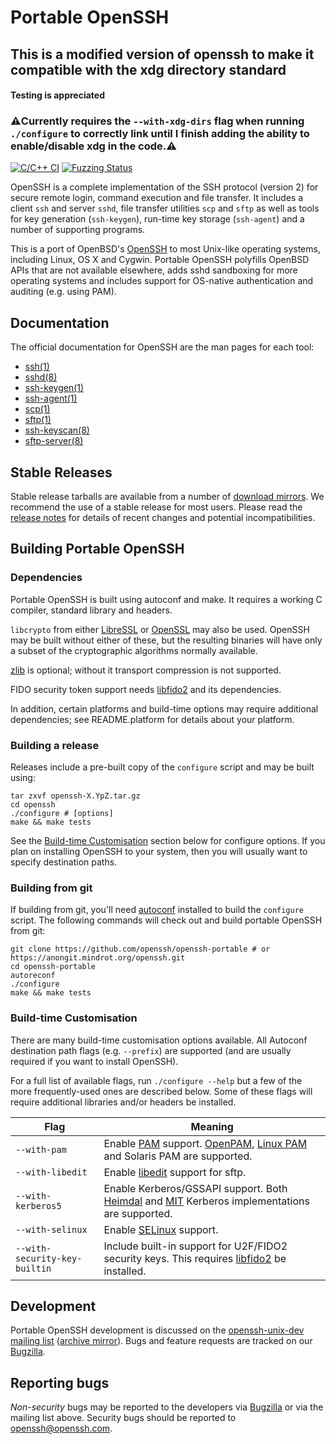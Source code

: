 # Portable OpenSSH

## This is a modified version of openssh to make it compatible with the xdg directory standard

#### Testing is appreciated 
### ⚠️Currently requires the `--with-xdg-dirs` flag when running `./configure` to correctly link until I finish adding the ability to enable/disable xdg in the code.⚠️

[![C/C++ CI](https://github.com/openssh/openssh-portable/actions/workflows/c-cpp.yml/badge.svg)](https://github.com/openssh/openssh-portable/actions/workflows/c-cpp.yml)
[![Fuzzing Status](https://oss-fuzz-build-logs.storage.googleapis.com/badges/openssh.svg)](https://bugs.chromium.org/p/oss-fuzz/issues/list?sort=-opened&can=1&q=proj:openssh)

OpenSSH is a complete implementation of the SSH protocol (version 2) for secure remote login, command execution and file transfer. It includes a client ``ssh`` and server ``sshd``, file transfer utilities ``scp`` and ``sftp`` as well as tools for key generation (``ssh-keygen``), run-time key storage (``ssh-agent``) and a number of supporting programs.

This is a port of OpenBSD's [OpenSSH](https://openssh.com) to most Unix-like operating systems, including Linux, OS X and Cygwin. Portable OpenSSH polyfills OpenBSD APIs that are not available elsewhere, adds sshd sandboxing for more operating systems and includes support for OS-native authentication and auditing (e.g. using PAM).

## Documentation

The official documentation for OpenSSH are the man pages for each tool:

* [ssh(1)](https://man.openbsd.org/ssh.1)
* [sshd(8)](https://man.openbsd.org/sshd.8)
* [ssh-keygen(1)](https://man.openbsd.org/ssh-keygen.1)
* [ssh-agent(1)](https://man.openbsd.org/ssh-agent.1)
* [scp(1)](https://man.openbsd.org/scp.1)
* [sftp(1)](https://man.openbsd.org/sftp.1)
* [ssh-keyscan(8)](https://man.openbsd.org/ssh-keyscan.8)
* [sftp-server(8)](https://man.openbsd.org/sftp-server.8)

## Stable Releases

Stable release tarballs are available from a number of [download mirrors](https://www.openssh.com/portable.html#downloads). We recommend the use of a stable release for most users. Please read the [release notes](https://www.openssh.com/releasenotes.html) for details of recent changes and potential incompatibilities.

## Building Portable OpenSSH

### Dependencies

Portable OpenSSH is built using autoconf and make. It requires a working C compiler, standard library and headers.

``libcrypto`` from either [LibreSSL](https://www.libressl.org/) or [OpenSSL](https://www.openssl.org) may also be used.  OpenSSH may be built without either of these, but the resulting binaries will have only a subset of the cryptographic algorithms normally available.

[zlib](https://www.zlib.net/) is optional; without it transport compression is not supported.

FIDO security token support needs [libfido2](https://github.com/Yubico/libfido2) and its dependencies.

In addition, certain platforms and build-time options may require additional dependencies; see README.platform for details about your platform.

### Building a release

Releases include a pre-built copy of the ``configure`` script and may be built using:

```
tar zxvf openssh-X.YpZ.tar.gz
cd openssh
./configure # [options]
make && make tests
```

See the [Build-time Customisation](#build-time-customisation) section below for configure options. If you plan on installing OpenSSH to your system, then you will usually want to specify destination paths.

### Building from git

If building from git, you'll need [autoconf](https://www.gnu.org/software/autoconf/) installed to build the ``configure`` script. The following commands will check out and build portable OpenSSH from git:

```
git clone https://github.com/openssh/openssh-portable # or https://anongit.mindrot.org/openssh.git
cd openssh-portable
autoreconf
./configure
make && make tests
```

### Build-time Customisation

There are many build-time customisation options available. All Autoconf destination path flags (e.g. ``--prefix``) are supported (and are usually required if you want to install OpenSSH).

For a full list of available flags, run ``./configure --help`` but a few of the more frequently-used ones are described below. Some of these flags will require additional libraries and/or headers be installed.

Flag | Meaning
--- | ---
``--with-pam`` | Enable [PAM](https://en.wikipedia.org/wiki/Pluggable_authentication_module) support. [OpenPAM](https://www.openpam.org/), [Linux PAM](http://www.linux-pam.org/) and Solaris PAM are supported.
``--with-libedit`` | Enable [libedit](https://www.thrysoee.dk/editline/) support for sftp.
``--with-kerberos5`` | Enable Kerberos/GSSAPI support. Both [Heimdal](https://www.h5l.org/) and [MIT](https://web.mit.edu/kerberos/) Kerberos implementations are supported.
``--with-selinux`` | Enable [SELinux](https://en.wikipedia.org/wiki/Security-Enhanced_Linux) support.
``--with-security-key-builtin`` | Include built-in support for U2F/FIDO2 security keys. This requires [libfido2](https://github.com/Yubico/libfido2) be installed.

## Development

Portable OpenSSH development is discussed on the [openssh-unix-dev mailing list](https://lists.mindrot.org/mailman/listinfo/openssh-unix-dev) ([archive mirror](https://marc.info/?l=openssh-unix-dev)). Bugs and feature requests are tracked on our [Bugzilla](https://bugzilla.mindrot.org/).

## Reporting bugs

_Non-security_ bugs may be reported to the developers via [Bugzilla](https://bugzilla.mindrot.org/) or via the mailing list above. Security bugs should be reported to [openssh@openssh.com](mailto:openssh.openssh.com).
